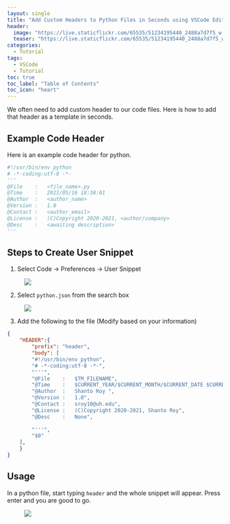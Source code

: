 ```yaml
---
layout: single
title: "Add Custom Headers to Python Files in Seconds using VSCode Editor"
header:
  image: "https://live.staticflickr.com/65535/51234195440_2488a7d7f5_w.jpg"
  teaser: "https://live.staticflickr.com/65535/51234195440_2488a7d7f5_w.jpg"
categories:
  - Tutorial
tags:
  - VSCode
  - Tutorial
toc: true
toc_label: "Table of Contents"
toc_icon: "heart"
---
```



We often need to add custom header to our code files. Here is how to add that header as a template in seconds.

## Example Code Header
Here is an example code header for python.
```python
#!/usr/bin/env python
# -*-coding:utf-8 -*-
'''
@File    :   <file_name>.py
@Time    :   2021/05/16 18:38:01
@Author  :   <author_name>
@Version :   1.0
@Contact :   <author_email>
@License :   (C)Copyright 2020-2021, <author/company>
@Desc    :   <awaiting description>
'''
```

## Steps to Create User Snippet
1. Select Code $\rightarrow$ Preferences $\rightarrow$ User Snippet
<figure>
  <a href="https://live.staticflickr.com/65535/51233320303_c3d38717ab_w.jpg"><img src="https://live.staticflickr.com/65535/51233320303_c3d38717ab_w.jpg"></a>
</figure>

2. Select `python.json` from the search box

<figure>
  <a href="https://live.staticflickr.com/65535/51233876469_58081a88ca_w.jpg"><img src="https://live.staticflickr.com/65535/51233876469_58081a88ca_w.jpg"></a>
</figure>

3. Add the following to the file (Modify based on your information)

```json
{
	"HEADER":{
		"prefix": "header",
		"body": [
		"#!/usr/bin/env python",
		"# -*-coding:utf-8 -*-", 
		"'''",
		"@File    :   $TM_FILENAME",
		"@Time    :   $CURRENT_YEAR/$CURRENT_MONTH/$CURRENT_DATE $CURRENT_HOUR:$CURRENT_MINUTE:$CURRENT_SECOND",
		"@Author  :   Shanto Roy ",
		"@Version :   1.0",
		"@Contact :   sroy10@uh.edu",
		"@License :   (C)Copyright 2020-2021, Shanto Roy",
		"@Desc    :   None",
		
		"'''",
		"$0"
	],
	}
}
```

## Usage
In a python file, start typing `header` and the whole snippet will appear. Press enter and you are good to go.

<figure>
  <a href="https://live.staticflickr.com/65535/51232407132_1e82bbe26c_w.jpg"><img src="https://live.staticflickr.com/65535/51232407132_1e82bbe26c_w.jpg"></a>
</figure>


<!--stackedit_data:
eyJoaXN0b3J5IjpbMTU0NTk0MTAxMl19
-->